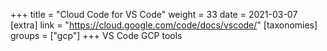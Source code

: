 +++
title = "Cloud Code for VS Code"
weight = 33
date = 2021-03-07
[extra]
link = "https://cloud.google.com/code/docs/vscode/"
[taxonomies]
groups = ["gcp"]
+++
VS Code GCP tools

